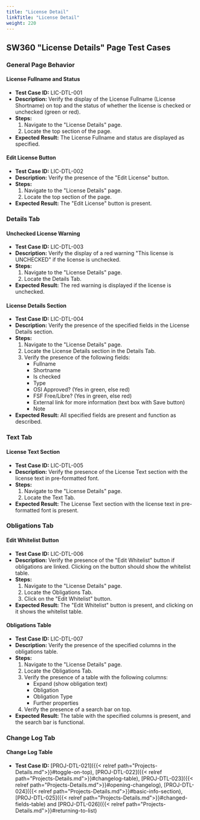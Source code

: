 ```yaml
---
title: "License Detail"
linkTitle: "License Detail"
weight: 220
---
```


## SW360 "License Details" Page Test Cases

### General Page Behavior

#### License Fullname and Status
- **Test Case ID:** LIC-DTL-001
- **Description:** Verify the display of the License Fullname (License Shortname) on top and the status of whether the license is checked or unchecked (green or red).
- **Steps:**
    1. Navigate to the "License Details" page.
    2. Locate the top section of the page.
- **Expected Result:** The License Fullname and status are displayed as specified.

#### Edit License Button
- **Test Case ID:** LIC-DTL-002
- **Description:** Verify the presence of the "Edit License" button.
- **Steps:**
    1. Navigate to the "License Details" page.
    2. Locate the top section of the page.
- **Expected Result:** The "Edit License" button is present.

### Details Tab

#### Unchecked License Warning
- **Test Case ID:** LIC-DTL-003
- **Description:** Verify the display of a red warning "This license is UNCHECKED" if the license is unchecked.
- **Steps:**
    1. Navigate to the "License Details" page.
    2. Locate the Details Tab.
- **Expected Result:** The red warning is displayed if the license is unchecked.

#### License Details Section
- **Test Case ID:** LIC-DTL-004
- **Description:** Verify the presence of the specified fields in the License Details section.
- **Steps:**
    1. Navigate to the "License Details" page.
    2. Locate the License Details section in the Details Tab.
    3. Verify the presence of the following fields:
        - Fullname
        - Shortname
        - Is checked
        - Type
        - OSI Approved? (Yes in green, else red)
        - FSF Free/Libre? (Yes in green, else red)
        - External link for more information (text box with Save button)
        - Note
- **Expected Result:** All specified fields are present and function as described.

### Text Tab

#### License Text Section
- **Test Case ID:** LIC-DTL-005
- **Description:** Verify the presence of the License Text section with the license text in pre-formatted font.
- **Steps:**
    1. Navigate to the "License Details" page.
    2. Locate the Text Tab.
- **Expected Result:** The License Text section with the license text in pre-formatted font is present.

### Obligations Tab

#### Edit Whitelist Button
- **Test Case ID:** LIC-DTL-006
- **Description:** Verify the presence of the "Edit Whitelist" button if obligations are linked. Clicking on the button should show the whitelist table.
- **Steps:**
    1. Navigate to the "License Details" page.
    2. Locate the Obligations Tab.
    3. Click on the "Edit Whitelist" button.
- **Expected Result:** The "Edit Whitelist" button is present, and clicking on it shows the whitelist table.

#### Obligations Table
- **Test Case ID:** LIC-DTL-007
- **Description:** Verify the presence of the specified columns in the obligations table.
- **Steps:**
    1. Navigate to the "License Details" page.
    2. Locate the Obligations Tab.
    3. Verify the presence of a table with the following columns:
        - Expand (show obligation text)
        - Obligation
        - Obligation Type
        - Further properties
    4. Verify the presence of a search bar on top.
- **Expected Result:** The table with the specified columns is present, and the search bar is functional.

### Change Log Tab

#### Change Log Table
- **Test Case ID:** [PROJ-DTL-021]({{< relref path="Projects-Details.md">}}#toggle-on-top),
  [PROJ-DTL-022]({{< relref path="Projects-Details.md">}}#changelog-table),
  [PROJ-DTL-023]({{< relref path="Projects-Details.md">}}#opening-changelog),
  [PROJ-DTL-024]({{< relref path="Projects-Details.md">}}#basic-info-section),
  [PROJ-DTL-025]({{< relref path="Projects-Details.md">}}#changed-fields-table) and
  [PROJ-DTL-026]({{< relref path="Projects-Details.md">}}#returning-to-list)
